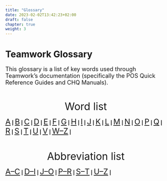 ```yaml
---
title: "Glossary"
date: 2023-02-02T13:42:23+02:00
draft: false
chapter: true
weight: 3
---
```


# Teamwork Glossary

<font size = "4"><div style="text-align: left"> This glossary is a list of key words used through Teamwork’s documentation (specifically the POS Quick Reference Guides and CHQ Manuals).</div></font>

<br>

<font size = "6"><div style="text-align: center">Word list</div></font>

<font size = "5">[A](https://twdocs.netlify.app/userdoc/glossary/word_list/#a)</font> **|**
<font size = "5">[B](https://twdocs.netlify.app/userdoc/glossary/word_list/#b)</font> **|**
<font size = "5">[C](https://twdocs.netlify.app/userdoc/glossary/word_list/#c)</font> **|**
<font size = "5">[D](https://twdocs.netlify.app/userdoc/glossary/word_list/#d)</font> **|**
<font size = "5">[E](https://twdocs.netlify.app/userdoc/glossary/word_list/#e)</font> **|**
<font size = "5">[F](https://twdocs.netlify.app/userdoc/glossary/word_list/#f)</font> **|**
<font size = "5">[G](https://twdocs.netlify.app/userdoc/glossary/word_list/#g)</font> **|**
<font size = "5">[H](https://twdocs.netlify.app/userdoc/glossary/word_list/#h)</font> **|**
<font size = "5">[I](https://twdocs.netlify.app/userdoc/glossary/word_list/#i)</font> **|**
<font size = "5">[J](https://twdocs.netlify.app/userdoc/glossary/word_list/#j)</font> **|**
<font size = "5">[K](https://twdocs.netlify.app/userdoc/glossary/word_list/#k)</font> **|**
<font size = "5">[L](https://twdocs.netlify.app/userdoc/glossary/word_list/#l)</font> **|**
<font size = "5">[M](https://twdocs.netlify.app/userdoc/glossary/word_list/#m)</font> **|**
<font size = "5">[N](https://twdocs.netlify.app/userdoc/glossary/word_list/#n)</font> **|**
<font size = "5">[O](https://twdocs.netlify.app/userdoc/glossary/word_list/#o)</font> **|**
<font size = "5">[P](https://twdocs.netlify.app/userdoc/glossary/word_list/#p)</font> **|**
<font size = "5">[Q](https://twdocs.netlify.app/userdoc/glossary/word_list/#q)</font> **|**
<font size = "5">[R](https://twdocs.netlify.app/userdoc/glossary/word_list/#r)</font> **|**
<font size = "5">[S](https://twdocs.netlify.app/userdoc/glossary/word_list/#s)</font> **|**
<font size = "5">[T](https://twdocs.netlify.app/userdoc/glossary/word_list/#t)</font> **|**
<font size = "5">[U](https://twdocs.netlify.app/userdoc/glossary/word_list/#u)</font> **|**
<font size = "5">[V](https://twdocs.netlify.app/userdoc/glossary/word_list/#v)</font> **|**
<font size = "5">[W–Z](https://twdocs.netlify.app/userdoc/glossary/word_list/#wz)</font> **|**

<br>

<font size = "6"><div style="text-align: center">Abbreviation list</div></font>

<font size = "5">[A–C](https://twdocs.netlify.app/userdoc/glossary/abbreviation_list/#ac)</font> **|** 
<font size = "5">[D–I](https://twdocs.netlify.app/userdoc/glossary/abbreviation_list/#di)</font> **|**
<font size = "5">[J–O](https://twdocs.netlify.app/userdoc/glossary/abbreviation_list/#jo)</font> **|**
<font size = "5">[P–R](https://twdocs.netlify.app/userdoc/glossary/abbreviation_list/#pr)</font> **|**
<font size = "5">[S–T](https://twdocs.netlify.app/userdoc/glossary/abbreviation_list/#st)</font> **|**
<font size = "5">[U–Z](https://twdocs.netlify.app/userdoc/glossary/abbreviation_list/#uz)</font> **|**
